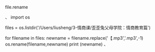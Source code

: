 file.rename

、
import os

files = os.listdir('/Users/liusheng/3-情商课/歪歪兔父母学院：情商教育篇')

for filename in files:
    newname = filename.replace('【.mp3','.mp3',-1)
    os.rename(filename,newname)
    print (newname)
、